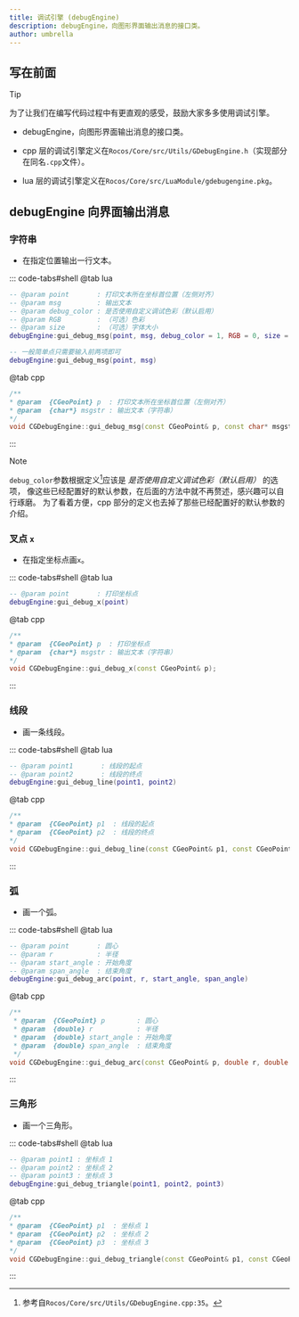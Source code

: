 ```yaml
---
title: 调试引擎 (debugEngine)
description: debugEngine，向图形界面输出消息的接口类。
author: umbrella
---
```


## 写在前面

>[!tip]
>为了让我们在编写代码过程中有更直观的感受，鼓励大家多多使用调试引擎。

- debugEngine，向图形界面输出消息的接口类。

- cpp 层的调试引擎定义在`Rocos/Core/src/Utils/GDebugEngine.h`（实现部分在同名`.cpp`文件）。

- lua 层的调试引擎定义在`Rocos/Core/src/LuaModule/gdebugengine.pkg`。

## debugEngine 向界面输出消息

### 字符串

- 在指定位置输出一行文本。

::: code-tabs#shell
@tab lua
```lua
-- @param point       : 打印文本所在坐标首位置（左侧对齐）
-- @param msg         : 输出文本
-- @param debug_color : 是否使用自定义调试色彩（默认启用）
-- @param RGB         : （可选）色彩
-- @param size        : （可选）字体大小
debugEngine:gui_debug_msg(point, msg, debug_color = 1, RGB = 0, size = 120)

-- 一般简单点只需要输入前两项即可
debugEngine:gui_debug_msg(point, msg)
```

@tab cpp
```cpp
/**
* @param  {CGeoPoint} p  : 打印文本所在坐标首位置（左侧对齐）
* @param  {char*} msgstr : 输出文本（字符串）
*/
void CGDebugEngine::gui_debug_msg(const CGeoPoint& p, const char* msgstr);
```
:::

>[!note]
>`debug_color`参数根据定义[^1]应该是 *是否使用自定义调试色彩（默认启用）* 的选项，
>像这些已经配置好的默认参数，在后面的方法中就不再赘述，感兴趣可以自行琢磨。
>为了看着方便，cpp 部分的定义也去掉了那些已经配置好的默认参数的介绍。

### 叉点 `x`

- 在指定坐标点画`x`。

::: code-tabs#shell
@tab lua
```lua
-- @param point       : 打印坐标点
debugEngine:gui_debug_x(point)
```

@tab cpp
```cpp
/**
* @param  {CGeoPoint} p  : 打印坐标点
* @param  {char*} msgstr : 输出文本（字符串）
*/
void CGDebugEngine::gui_debug_x(const CGeoPoint& p);
```
:::

### 线段

- 画一条线段。

::: code-tabs#shell
@tab lua
```lua
-- @param point1       : 线段的起点
-- @param point2       : 线段的终点
debugEngine:gui_debug_line(point1, point2)
```

@tab cpp
```cpp
/**
* @param  {CGeoPoint} p1  : 线段的起点
* @param  {CGeoPoint} p2  : 线段的终点
*/
void CGDebugEngine::gui_debug_line(const CGeoPoint& p1, const CGeoPoint& p2);
```
:::

### 弧

- 画一个弧。

::: code-tabs#shell
@tab lua
```lua
-- @param point       : 圆心
-- @param r           : 半径
-- @param start_angle : 开始角度
-- @param span_angle  : 结束角度
debugEngine:gui_debug_arc(point, r, start_angle, span_angle)
```

@tab cpp
```cpp
/**
 * @param  {CGeoPoint} p        : 圆心
 * @param  {double} r           : 半径
 * @param  {double} start_angle : 开始角度
 * @param  {double} span_angle  : 结束角度
 */
void CGDebugEngine::gui_debug_arc(const CGeoPoint& p, double r, double start_angle, double span_angle);
```
:::

### 三角形

- 画一个三角形。

::: code-tabs#shell
@tab lua
```lua
-- @param point1 : 坐标点 1
-- @param point2 : 坐标点 2
-- @param point3 : 坐标点 3
debugEngine:gui_debug_triangle(point1, point2, point3)
```

@tab cpp
```cpp
/**
* @param  {CGeoPoint} p1  : 坐标点 1
* @param  {CGeoPoint} p2  : 坐标点 2
* @param  {CGeoPoint} p3  : 坐标点 3
*/
void CGDebugEngine::gui_debug_triangle(const CGeoPoint& p1, const CGeoPoint& p2, const CGeoPoint& p3);
```
:::

[^1]: 参考自`Rocos/Core/src/Utils/GDebugEngine.cpp:35`。
